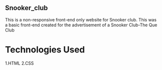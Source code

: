 ## Snooker_club
This is a non-responsive front-end only website for Snooker club.
This was a basic front-end created for the advertisement of a Snooker Club-The Que Club
# Technologies Used
1.HTML
2.CSS

